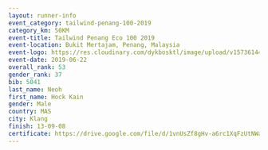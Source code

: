 ```yaml
--- 
layout: runner-info 
event_category: tailwind-penang-100-2019 
category_km: 50KM 
event-title: Tailwind Penang Eco 100 2019 
event-location: Bukit Mertajam, Penang, Malaysia 
event-logo: https://res.cloudinary.com/dykbosktl/image/upload/v1573614442/Logo/Logo_gqlzi3.jpg 
event-date: 2019-06-22 
overall_rank: 53
gender_rank: 37
bib: 5041
last_name: Neoh
first_name: Hock Kain
gender: Male
country: MAS
city: Klang
finish: 13-09-08
certificate: https://drive.google.com/file/d/1vnUsZf8gHv-a6rc1XqFzUtNWaNAO9JLi/view?usp=sharing
--- 
```

